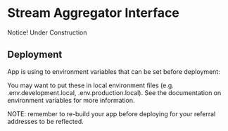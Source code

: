 # Stream Aggregator Interface
Notice! Under Construction

## Deployment

App is using to environment variables that can be set before deployment:

You may want to put these in local environment files (e.g. .env.development.local, .env.production.local). See the documentation on environment variables for more information.

NOTE: remember to re-build your app before deploying for your referral addresses to be reflected.
